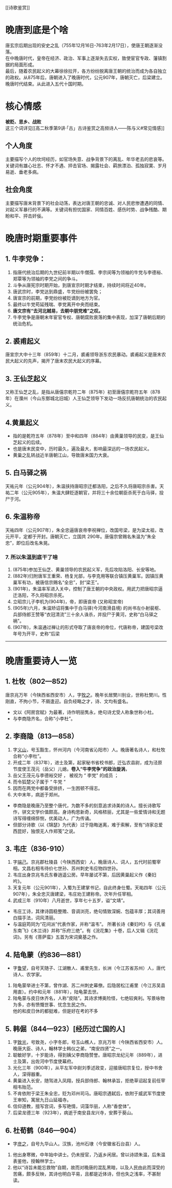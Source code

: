 [[诗歌鉴赏]]

# 晚唐到底是个啥
唐玄宗后期出现的安史之乱（755年12月16日-763年2月17日），使唐王朝逐渐没落。  
在中晚唐时代，皇帝在经济、政治、军事上逐渐失去实权，致使宦官专政、藩镇割据的局面形成。  
最后，随着农民起义的大幕徐徐拉开，各方纷纷脱离唐王朝的统治而成为各自独立的政权。从875年后，唐朝进入了晚唐时代，公元907年，唐朝灭亡，后梁建立。晚唐时代结束。从此进入五代十国时期。

# 核心情感
**被贬、思乡、战败**  
这三个词详见[[高二秋季第9讲·「古」古诗鉴赏之高频诗人——陈与义#常见情感]]
## 个人角度
主要描写个人的坎坷经历，如官场失意、战争背景下的离乱、年华老去的悲哀等。关键词有雄心壮志、怀才不遇、抨击官场、揭露社会、羁旅漂泊、孤独寂寞、岁月易逝、垂老多病。

## 社会角度
主要描写唐末背景下的社会动荡，表达对唐王朝的忠诚、对人民悲惨遭遇的同情、对起义军暴行的不满等。关键词有担忧国家、同情百姓、感伤时势、战争残酷、期盼和平、抨击奸佞。

# 晚唐时期重要事件
## 1. 牛李党争：
1. 指唐代统治后期的九世纪前半期以牛僧孺、李宗闵等为领袖的牛党与李德裕、郑覃等为领袖的李党之间的争斗。  
2. 斗争从唐宪宗时期开始，到唐宣宗时期才结束，持续时间将近40年。  
3. 唐武宗时，李党达到鼎盛，牛党纷纷被罢免；  
4. 唐宣宗的前期，李党纷纷被贬谪到地方为官。  
5. 最终以牛党苟延残喘、李党离开中央而结束。  
6. **唐文宗有“去河北贼易，去朝中朋党难”之叹。**  
7. 牛李党争是唐朝末年宦官专权、唐朝腐败衰落的集中表现，加深了唐朝后期的统治危机。

## 2. 裘甫起义
唐宣宗大中十三年（859年）十二月，裘甫领导浙东农民暴动。裘甫起义是唐末农民大起义的先声，揭开了唐末农民大起义的序幕。

## 3. 王仙芝起义
又称王仙芝之乱，是指从唐僖宗乾符二年（875年）初至唐僖宗乾符五年（878年）在濮州（今山东鄄城北旧城）人王仙芝领导下发动一场反抗唐朝统治的农民起义。

## 4.黄巢起义
- 指的是乾符五年（878年）至中和四年（884年）由黄巢领导的民变，是王仙芝起义的后续。
- 也是唐末民变中，历时最久，遍及最大，影响最深远的一场农民起义。
- 黄巢之乱转战近半唐朝江山，导致唐末国力大衰。
## 5. 白马驿之祸
天祐元年（公元904年），朱温挟持唐昭宗迁都洛阳，之后不久将唐昭宗杀害。天祐二年（公元905年），朱温大肆贬逐朝官，并将三十余位朝臣杀死于白马驿，投尸于河。
## 6. 朱温称帝
天祐四年（公元907年），朱全忠逼唐哀帝李祝禅位，改国号梁，是为梁太祖，改元开平，定都于开封。唐朝灭亡，立国共 290年。唐僖宗曾赐名朱温为“朱全忠”，即位后改名朱晃。

### 7. 所以朱温到底干了啥
1. (875年)参加王仙芝、黄巢领导的农民起义军，先后攻陷洛阳、长安等地。
2. (882年)归附唐军王重荣、杨复光部，与李克用等联合镇压黄巢军。因镇压黄巢军有功，被唐信宗赐名“全忠”，封“梁王”。
3. (901年)，朱温率军进入关中，控制了唐王朝的中央政权。用武力把唐昭宗逼迁洛阳，不久将昭宗杀死。
4. 立昭宗儿子李机为(904年)，帝，即唐哀帝 (又称昭宣帝)
5. (905年)六月，朱温矫诏将集中于白马驿(今河南滑县境) 的尚书左仆射裴枢、兵部侍郎王赞等“衣冠清流”三十余人诛杀，并投尸于黄河，史称“白马驿之祸"。
6. (907年)，朱温通过禅让的形式夺取了唐哀帝的帝位，代唐称帝，建国号梁改年号为开平，史称“后梁


-----
# 晚唐重要诗人一览
## 1. 杜牧（802—852)
唐京兆万年（今陕西省西安市）人，字<u>牧之</u>。晚年长居樊川别业，世称杜樊川。性刚直，不拘小节，不屑逢迎。自负经略之才，诗、文均有盛名。
- 文以《阿房宫赋》为最著，诗作明丽隽永，绝句诗尤受人称象世称小杜。  
- 与李商隐齐名，合称“小李杜”。
## 2. 李商隐（813—858）
1. 字<u>义山</u>，号玉豁生，怀州河内（今河南省沁阳市）人。晚唐著名诗人，和杜牧合称“小李杜”。    
2. 开成二年（837年），进士及第，起家秘书省校书郎，迁弘农县尉，成为泾原节度使王茂元（岳父）儿媳。**卷入“牛李党争”的政治旋涡**，
3. 岳父王茂元与李德裕交好 ， 被视为 “ 李党" 的成员 ；
4. 而令狐楚父子属于 “ 牛党 “
5. 因而在两党中都备受排挤，一生困顿不得志。  
6. 大中末年，病逝于郑州。

- 李商隐是晚唐乃至整个唐代，为数不多的刻意追求诗美的诗人。擅长诗歌写作，骈文文学价值颇高。身诗构思新奇，风格秾丽，尤其是一些爱情诗和无题诗写得缠绵悱恻，优美动人，广为传诵。
- 但部分诗歌（以《锦瑟》为代表）过于隐晦迷离，难于索解，至有“诗家总爱西昆好，独恨无人作郑笺”之说。
## 3. 韦庄（836-910）
1. 字<u>端己</u>。京兆郡杜陵县（今陕西西安）人，晚唐诗人、词人，五代时前蜀宰相。文昌右相韦待价七世孙、苏州刺史韦应物四世孙。  
2. 韦庄出身京兆韦氏东眷逍遥公房。早年屡试不第，后因黄巢起义作《秦妇吟》。  
3. 天复元年（公元901年），入蜀为王建掌书记，自此终身仕蜀。天祐四年（公元907年），朱全忠灭唐建梁，韦庄劝王建称帝。次年升任宰相。
4. 武成三年（910年）八月逝世，享年七十五岁，谥“文靖”。  
- 韦庄工诗，其律诗圆稳整赡、音调浏亮，绝句情致深婉、包蕴丰厚；其词善用白描手法，词风清丽。  
- 与温庭筠同为“花间派”代表作家，并称“温韦”。
所著长诗《秦妇吟》与《孔雀东南飞》《木兰诗》并称“乐府三绝”。有《浣花集》十卷，后人又辑《浣花词》。另有《菩萨蛮》五首为宋词奠基之作。
## 4. 陆龟蒙（约836—881）
- 字<u>鲁望</u>，自号天随子、江湖散人、甫里先生，长洲（今江苏省苏州）人，唐代诗人、农学家。  
1. 陆龟蒙举进士不第，曾作湖、苏二州刺史幕僚。后隐居松江甫里（今江苏吴县用直）。约中和元年（881年），陆龟蒙去世。  
2. 陆龟蒙与皮日休齐名，人称“皮陆”。其诗求博奥险怪，七绝较爽利。写景咏物为多，亦有愤慨世事、忧念生民之作。  
他的和皮日休的都挺难，但是好在考的不多
## 5. 韩倔（844—923）[经历过亡国的人]
1. 字<u>致光</u>，号致尧，小字冬郎，号玉山樵人，京兆万年（今陕西省西安市）人。晚唐大臣、诗人，翰林学士韩仪之弟，“南安四贤”之一。
2. 聪敏好学，十岁能诗，得到姨父李商隐赞誉。唐昭宗龙纪元年（889年），进士及第，出佐河中节度使幕府。
3. 光化三年（900年），从平左军中尉刘季述政变，迎接唐昭宗复位，授中书舍人，深得器重。
4. 黄巢进入长安，随驾进入凤翔，授兵部侍郎、翰林承旨，拒绝草诏起复前任宰相韦贻范。
5. 不肯依附于梁王朱全忠，贬为邓州司马。唐昭宗遇弑后，依附于威武军节度使王审知，寓居九日山延福寺。
6. 信仰道教，擅写宫词，多写艳情，词藻华丽，人称“香奁体”。
7. 后梁龙德三年（923年），病逝于南安县龙兴寺，安葬于葵山。
## 6. 杜荀鹤（846—904）
- 字<u>彦之</u>，自号九华山人。汉族，池州石埭（今安徽省石台县）人。
1. 他出身寒微，中年始中讲士。仍未授官，乃返乡闲居。曾以诗颂朱温，后朱温表鉴他，授翰林学士。
2. 他以“诗旨未能忘救物”自期，故而对晚唐的混乱黑暗，以及人民由此而深受的苦痛，颇多反映，其诗也明白平易，且都是近体诗，但也失之浅率，不甚耐读。

